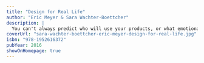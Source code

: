 ```yaml
---
title: "Design for Real Life"
author: "Eric Meyer & Sara Wachter-Boettcher"
description: |
  You can't always predict who will use your products, or what emotional state they'll be in when they do. But by identifying stress cases and designing with compassion, you'll create experiences that support more of your users, more of the time.
coverUrl: "sara-wachter-boettcher-eric-meyer-design-for-real-life.jpg"
isbn: "978-1952616372"
pubYear: 2016
showOnHomepage: true
---
```

